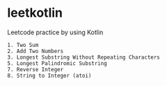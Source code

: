 # leetkotlin
Leetcode practice by using Kotlin

```
1. Two Sum
2. Add Two Numbers
3. Longest Substring Without Repeating Characters
5. Longest Palindromic Substring
7. Reverse Integer
8. String to Integer (atoi)
```
